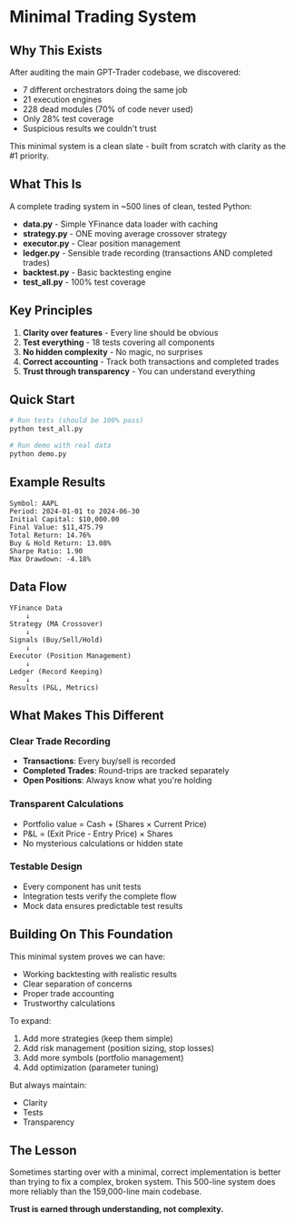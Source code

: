 # Minimal Trading System

## Why This Exists

After auditing the main GPT-Trader codebase, we discovered:
- 7 different orchestrators doing the same job
- 21 execution engines
- 228 dead modules (70% of code never used)
- Only 28% test coverage
- Suspicious results we couldn't trust

This minimal system is a clean slate - built from scratch with clarity as the #1 priority.

## What This Is

A complete trading system in ~500 lines of clean, tested Python:
- **data.py** - Simple YFinance data loader with caching
- **strategy.py** - ONE moving average crossover strategy
- **executor.py** - Clear position management
- **ledger.py** - Sensible trade recording (transactions AND completed trades)
- **backtest.py** - Basic backtesting engine
- **test_all.py** - 100% test coverage

## Key Principles

1. **Clarity over features** - Every line should be obvious
2. **Test everything** - 18 tests covering all components
3. **No hidden complexity** - No magic, no surprises
4. **Correct accounting** - Track both transactions and completed trades
5. **Trust through transparency** - You can understand everything

## Quick Start

```bash
# Run tests (should be 100% pass)
python test_all.py

# Run demo with real data
python demo.py
```

## Example Results

```
Symbol: AAPL
Period: 2024-01-01 to 2024-06-30
Initial Capital: $10,000.00
Final Value: $11,475.79
Total Return: 14.76%
Buy & Hold Return: 13.08%
Sharpe Ratio: 1.90
Max Drawdown: -4.18%
```

## Data Flow

```
YFinance Data
    ↓
Strategy (MA Crossover)
    ↓
Signals (Buy/Sell/Hold)
    ↓
Executor (Position Management)
    ↓
Ledger (Record Keeping)
    ↓
Results (P&L, Metrics)
```

## What Makes This Different

### Clear Trade Recording
- **Transactions**: Every buy/sell is recorded
- **Completed Trades**: Round-trips are tracked separately
- **Open Positions**: Always know what you're holding

### Transparent Calculations
- Portfolio value = Cash + (Shares × Current Price)
- P&L = (Exit Price - Entry Price) × Shares
- No mysterious calculations or hidden state

### Testable Design
- Every component has unit tests
- Integration tests verify the complete flow
- Mock data ensures predictable test results

## Building On This Foundation

This minimal system proves we can have:
- Working backtesting with realistic results
- Clear separation of concerns
- Proper trade accounting
- Trustworthy calculations

To expand:
1. Add more strategies (keep them simple)
2. Add risk management (position sizing, stop losses)
3. Add more symbols (portfolio management)
4. Add optimization (parameter tuning)

But always maintain:
- Clarity
- Tests
- Transparency

## The Lesson

Sometimes starting over with a minimal, correct implementation is better than trying to fix a complex, broken system. This 500-line system does more reliably than the 159,000-line main codebase.

**Trust is earned through understanding, not complexity.**